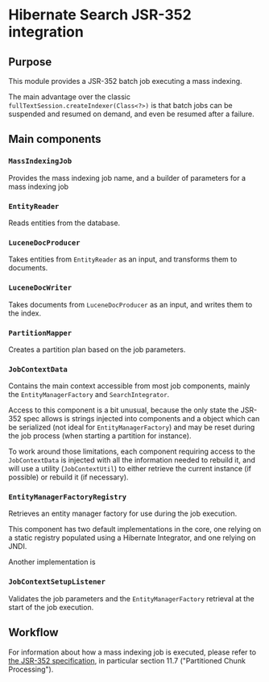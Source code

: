 # Hibernate Search JSR-352 integration

## Purpose

This module provides a JSR-352 batch job executing a mass indexing.

The main advantage over the classic `fullTextSession.createIndexer(Class<?>)`
is that batch jobs can be suspended and resumed on demand,
and even be resumed after a failure.

## Main components

### `MassIndexingJob`

Provides the mass indexing job name, and a builder of parameters for a mass indexing job

### `EntityReader`

Reads entities from the database.

### `LuceneDocProducer`

Takes entities from `EntityReader` as an input,
and transforms them to documents.

### `LuceneDocWriter`

Takes documents from `LuceneDocProducer` as an input,
and writes them to the index.

### `PartitionMapper`

Creates a partition plan based on the job parameters.

### `JobContextData`

Contains the main context accessible from most job components,
mainly the `EntityManagerFactory` and `SearchIntegrator`.

Access to this component is a bit unusual,
because the only state the JSR-352 spec allows is strings injected into components
and a object which can be serialized (not ideal for `EntityManagerFactory`)
and may be reset during the job process (when starting a partition for instance).  

To work around those limitations, each component requiring access
to the `JobContextData` is injected with all the information needed to rebuild it,
and will use a utility (`JobContextUtil`) to either retrieve the current instance
(if possible) or rebuild it (if necessary).

### `EntityManagerFactoryRegistry`

Retrieves an entity manager factory for use during the job execution.

This component has two default implementations in the core,
one relying on a static registry populated using a Hibernate Integrator,
and one relying on JNDI.

Another implementation is 

### `JobContextSetupListener`

Validates the job parameters and the `EntityManagerFactory` retrieval
at the start of the job execution.

## Workflow

For information about how a mass indexing job is executed,
please refer to [the JSR-352 specification](https://jcp.org/en/jsr/detail?id=352),
in particular section 11.7 ("Partitioned Chunk Processing").
